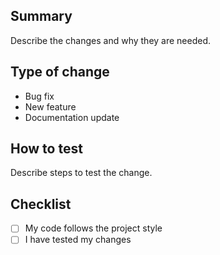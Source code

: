 ## Summary

Describe the changes and why they are needed.

## Type of change
- Bug fix
- New feature
- Documentation update

## How to test
Describe steps to test the change.

## Checklist
- [ ] My code follows the project style
- [ ] I have tested my changes
